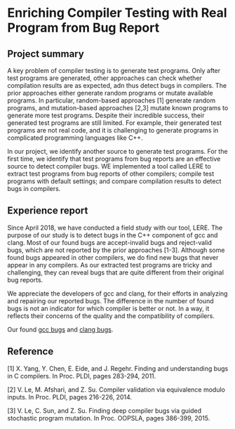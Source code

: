 # Enriching Compiler Testing with Real Program from Bug Report

## Project summary

A key problem of compiler testing is to generate test  programs. Only after test programs are generated, other approaches can check whether compilation results are as expected, adn thus detect bugs in compilers. The prior approaches either generate random programs or mutate available programs. In particular, random-based approaches [1] generate random programs, and mutation-based approaches [2,3] mutate known programs to generate more test programs. Despite their incredible success, their generated test programs are still limited. For example, their generated test programs are not real code, and it is challenging to generate programs in complicated programming languages like C++. 

In our project, we identify another source to generate test programs. For the first time, we identify that test programs from bug reports are an effective source to detect compiler bugs. WE implemented a tool called LERE to extract test programs from bug reports of other compilers; compile test programs with default settings; and compare compilation results to detect bugs in compilers. 


## Experience report

Since April 2018, we have conducted a field study with our tool, LERE. The purpose of our study is to detect bugs in the C++ component of gcc and clang. Most of our found bugs are accept-invalid bugs and reject-valid bugs, which are not reported by the prior approaches [1-3]. Although some found bugs appeared in other compilers, we do find new bugs that never appear in any compilers. As our extracted test programs are tricky and challenging, they can reveal bugs that are quite different from their original bug reports. 

We appreciate the developers of gcc and clang, for their efforts in analyzing and repairing our reported bugs. The difference in the number of found bugs is not an indicator for which compiler is better or not. In a way, it reflects their concerns of the quality and the compatibility of compilers.

Our found [gcc bugs](https://anonymous.4open.science/repository/bae36f81-a4bc-46fa-bea5-c04af4271d4d/gccbugs.txt) and [clang bugs](https://anonymous.4open.science/repository/bae36f81-a4bc-46fa-bea5-c04af4271d4d/clangbugs.txt).


## Reference

[1] X. Yang, Y. Chen, E. Eide, and J. Regehr. Finding and understanding bugs in C compilers. In Proc. PLDI, pages 283-294, 2011.

[2] V. Le, M. Afshari, and Z. Su. Compiler validation via equivalence modulo inputs. In Proc. PLDI, pages 216-226, 2014.

[3] V. Le, C. Sun, and Z. Su. Finding deep compiler bugs via guided stochastic program mutation. In Proc. OOPSLA, pages 386-399, 2015.

